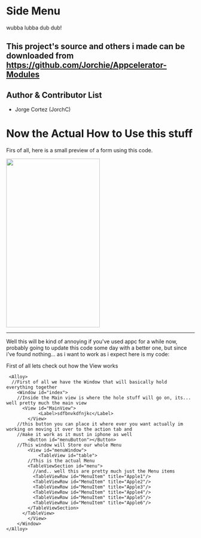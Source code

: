 Side Menu
====================
wubba lubba dub dub!

This project's source and others i made can be downloaded from https://github.com/Jorchie/Appcelerator-Modules
--------------------


Author & Contributor List
--------------------
* Jorge Cortez (JorchC)



Now the Actual How to Use this stuff
====================


Firs of all, here is a small preview of a form using this code.

<img src="https://github.com/Jorchie/Images/blob/master/SideMenu.gif" width="250px" height="450px">

--------------------

Well this will be kind of annoying if you've used appc for a while now, probably going to update this code some day with a better one, but since i've found nothing... as i want to work as i expect here is my code:

First of all lets check out how the View works
```
 <Alloy>
  //First of all we have the Window that will basically hold everything together
	<Window id="index">
    //Inside the Main view is where the hole stuff will go on, its... well pretty much the main view
	  <View id="MainView">
			<Label>sdfbnvkdfnjkc</Label>
		</View>
    //this button you can place it where ever you want actually im working on moving it over to the action tab and
    //make it work as it must in iphone as well
	 	<Button id="menuButton"></Button>    
    //This window will Store our whole Menu
		<View id="menuWindow">
			<TableView id="table">
        //This is the actual Menu
        <TableViewSection id="menu">
          //and.. well this are pretty much just the Menu items
          <TableViewRow id="MenuItem" title="Apple1"/>
          <TableViewRow id="MenuItem" title="Apple2"/>
          <TableViewRow id="MenuItem" title="Apple3"/>
          <TableViewRow id="MenuItem" title="Apple4"/>
          <TableViewRow id="MenuItem" title="Apple5"/>
          <TableViewRow id="MenuItem" title="Apple6"/>
        </TableViewSection>
      </TableView>
		</View>
	</Window>
</Alloy>
```


